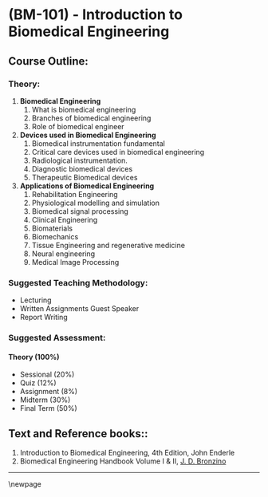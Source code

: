 # **(BM-101) - Introduction to Biomedical Engineering**

## **Course Outline:**

### **Theory:**

1. **Biomedical Engineering**
   1. What is biomedical engineering
   1. Branches of biomedical engineering
   1. Role of biomedical engineer
1. **Devices used in Biomedical Engineering**
   1. Biomedical instrumentation fundamental
   1. Critical care devices used in biomedical engineering
   1. Radiological instrumentation.
   1. Diagnostic biomedical devices
   1. Therapeutic Biomedical devices
1. **Applications of Biomedical Engineering**
   1. Rehabilitation Engineering
   1. Physiological modelling and simulation
   1. Biomedical signal processing
   1. Clinical Engineering
   1. Biomaterials
   1. Biomechanics
   1. Tissue Engineering and regenerative medicine
   1. Neural engineering
   1. Medical Image Processing
   
### **Suggested Teaching Methodology:**

- Lecturing
- Written Assignments Guest Speaker
- Report Writing

### **Suggested Assessment:**

#### **Theory (100%)**

- Sessional (20%)
- Quiz (12%)
- Assignment (8%)
- Midterm (30%)
- Final Term (50%)
  
## **Text and Reference books::**

1. Introduction to Biomedical Engineering, 4th Edition, John Enderle
1. Biomedical Engineering Handbook Volume I & II, [J. D. Bronzino](https://archive.org/search.php?query=creator%3A%22J.%2BD.%2BBronzino%22)
  
___
\newpage